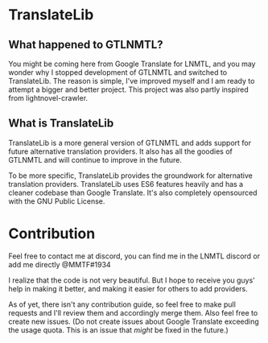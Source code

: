 # TranslateLib
## What happened to GTLNMTL?
You might be coming here from Google Translate for LNMTL, and you may wonder why I stopped development of GTLNMTL and switched to TranslateLib. 
The reason is simple, I've improved myself and I am ready to attempt a bigger and better project. This project was also partly inspired from lightnovel-crawler.

## What is TranslateLib
TranslateLib is a more general version of GTLNMTL and adds support for future alternative translation providers. It also has all the goodies of GTLNMTL and will 
continue to improve in the future. 

To be more specific, TranslateLib provides the groundwork for alternative translation providers. TranslateLib uses ES6 features heavily and has a cleaner codebase than Google Translate.
It's also completely opensourced with the GNU Public License.

# Contribution
Feel free to contact me at discord, you can find me in the LNMTL discord or add me directly @MMTF#1934

I realize that the code is not very beautiful. But I hope to receive you guys' help in making it better, and making it easier for others to add providers.

As of yet, there isn't any contribution guide, so feel free to make pull requests and I'll review them and accordingly merge them.
Also feel free to create new issues. (Do not create issues about Google Translate exceeding the usage quota. This is an issue that *might* be fixed in the future.)
